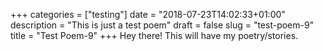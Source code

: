 +++
categories = ["testing"]
date = "2018-07-23T14:02:33+01:00"
description = "This is just a test poem"
draft = false
slug = "test-poem-9"
title = "Test Poem-9"
+++
Hey there! This will have my poetry/stories.